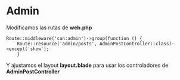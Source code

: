 # Admin

Modificamos las rutas de **web.php**

```
Route::middleware('can:admin')->group(function () {
    Route::resource('admin/posts', AdminPostController::class)->except('show');
    }
```

Y ajustamos el layout **layout.blade** para usar los controladores de **AdminPostController**

